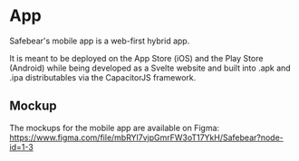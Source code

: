 # App

Safebear's mobile app is a web-first hybrid app.

It is meant to be deployed on the App Store (iOS) and the Play Store (Android) while being developed as a Svelte website and built into .apk and .ipa distributables via the CapacitorJS framework.

## Mockup

The mockups for the mobile app are available on Figma:
<https://www.figma.com/file/mbRYl7vjpGmrFW3oT17YkH/Safebear?node-id=1-3>
